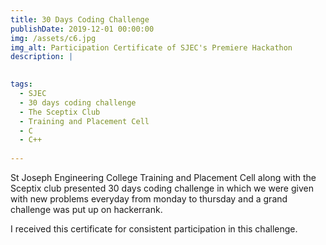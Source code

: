 ```yaml
---
title: 30 Days Coding Challenge
publishDate: 2019-12-01 00:00:00
img: /assets/c6.jpg
img_alt: Participation Certificate of SJEC's Premiere Hackathon
description: |

  
tags:
  - SJEC
  - 30 days coding challenge
  - The Sceptix Club
  - Training and Placement Cell
  - C
  - C++
  
---
```

<p>St Joseph Engineering College Training and Placement Cell along with the Sceptix club presented 30 days coding challenge in which we were given with new problems everyday from monday to thursday and a grand challenge was put up on hackerrank.</p>
 <p>I received this certificate for consistent participation in this challenge.</p>

